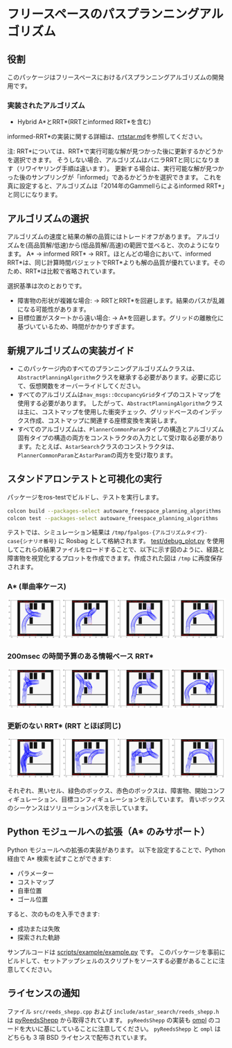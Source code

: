 # フリースペースのパスプランニングアルゴリズム

## 役割

このパッケージはフリースペースにおけるパスプランニングアルゴリズムの開発用です。

### 実装されたアルゴリズム

- Hybrid A\*とRRT\*(RRTとinformed RRT\*を含む)

informed-RRT\*の実装に関する詳細は、[rrtstar.md](rrtstar.md)を参照してください。

<!-- cspell:ignore Gammell -->

注: RRT\*については、RRT\*で実行可能な解が見つかった後に更新するかどうかを選択できます。
そうしない場合、アルゴリズムはバニラRRTと同じになります（リワイヤリング手順は違います）。
更新する場合は、実行可能な解が見つかった後のサンプリングが「informed」であるかどうかを選択できます。
これを真に設定すると、アルゴリズムは「2014年のGammellらによるinformed RRT\*」と同じになります。

## アルゴリズムの選択

アルゴリズムの速度と結果の解の品質にはトレードオフがあります。
アルゴリズムを(高品質解/低速)から(低品質解/高速)の範囲で並べると、次のようになります。
A\* -> informed RRT\* -> RRT。ほとんどの場合において、informed RRT\*は、同じ計算時間バジェットでRRT\*よりも解の品質が優れています。そのため、RRT\*は比較で省略されています。

選択基準は次のとおりです。

- 障害物の形状が複雑な場合: -> RRTとRRT\*を回避します。結果のパスが乱雑になる可能性があります。
- 目標位置がスタートから遠い場合: -> A\*を回避します。グリッドの離散化に基づいているため、時間がかかりすぎます。

## 新規アルゴリズムの実装ガイド

- このパッケージ内のすべてのプランニングアルゴリズムクラスは、`AbstractPlanningAlgorithm`クラスを継承する必要があります。必要に応じて、仮想関数をオーバーライドしてください。
- すべてのアルゴリズムは`nav_msgs::OccupancyGrid`タイプのコストマップを使用する必要があります。
したがって、`AbstractPlanningAlgorithm`クラスは主に、コストマップを使用した衝突チェック、グリッドベースのインデックス作成、コストマップに関連する座標変換を実装します。
- すべてのアルゴリズムは、`PlannerCommonParam`タイプの構造とアルゴリズム固有タイプの構造の両方をコンストラクタの入力として受け取る必要があります。たとえば、`AstarSearch`クラスのコンストラクタは、`PlannerCommonParam`と`AstarParam`の両方を受け取ります。

## スタンドアロンテストと可視化の実行

パッケージをros-testでビルドし、テストを実行します。


```sh
colcon build --packages-select autoware_freespace_planning_algorithms
colcon test --packages-select autoware_freespace_planning_algorithms
```

テストでは、シミュレーション結果は `/tmp/fpalgos-{アルゴリズムタイプ}-case{シナリオ番号}` に Rosbag として格納されます。
[test/debug_plot.py](test/debug_plot.py) を使用してこれらの結果ファイルをロードすることで、以下に示す図のように、経路と障害物を視覚化するプロットを作成できます。作成された図は `/tmp` に再度保存されます。

### A\* (単曲率ケース)

![サンプル出力図](figs/summary-astar_single.png)

### 200msec の時間予算のある情報ベース RRT\*

![サンプル出力図](figs/summary-rrtstar_informed_update.png)

### 更新のない RRT\* (RRT とほぼ同じ)

![サンプル出力図](figs/summary-rrtstar_fastest.png)

それぞれ、黒いセル、緑色のボックス、赤色のボックスは、障害物、開始コンフィギュレーション、目標コンフィギュレーションを示しています。
青いボックスのシーケンスはソリューションパスを示しています。

## Python モジュールへの拡張（A\* のみサポート）

Python モジュールへの拡張の実装があります。
以下を設定することで、Python 経由で A\* 検索を試すことができます:

- パラメーター
- コストマップ
- 自車位置
- ゴール位置

すると、次のものを入手できます:

- 成功または失敗
- 探索された軌跡

サンプルコードは [scripts/example/example.py](scripts/example/example.py) です。
このパッケージを事前にビルドして、セットアップシェルのスクリプトをソースする必要があることに注意してください。

## ライセンスの通知

ファイル `src/reeds_shepp.cpp` および `include/astar_search/reeds_shepp.h`
は [pyReedsShepp](https://github.com/ghliu/pyReedsShepp) から取得されています。
`pyReedsShepp` の実装も [ompl](https://github.com/ompl/ompl) のコードを大いに基にしていることに注意してください。
`pyReedsShepp` と `ompl` はどちらも 3 項 BSD ライセンスで配布されています。

